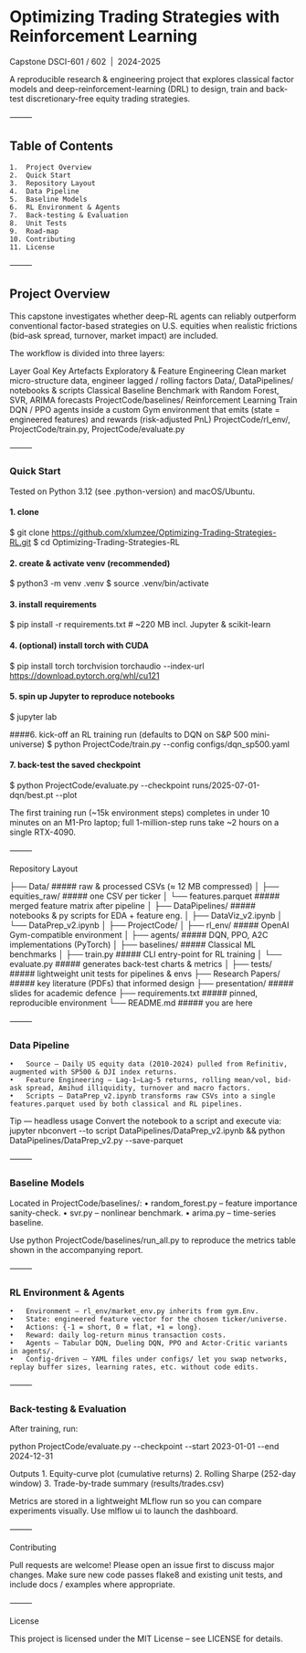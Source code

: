 # Optimizing Trading Strategies with Reinforcement Learning

Capstone DSCI-601 / 602  |  2024-2025

A reproducible research & engineering project that explores classical factor models and deep-reinforcement-learning (DRL) to design, train and back-test discretionary-free equity trading strategies.

⸻

## Table of Contents
	1.	Project Overview
	2.	Quick Start
	3.	Repository Layout
	4.	Data Pipeline
	5.	Baseline Models
	6.	RL Environment & Agents
	7.	Back-testing & Evaluation
	8.	Unit Tests
	9.	Road-map
	10.	Contributing
	11.	License

⸻

## Project Overview

This capstone investigates whether deep-RL agents can reliably outperform conventional factor-based strategies on U.S. equities when realistic frictions (bid–ask spread, turnover, market impact) are included.

The workflow is divided into three layers:

Layer	Goal	Key Artefacts
Exploratory & Feature Engineering	Clean market micro-structure data, engineer lagged / rolling factors	Data/, DataPipelines/ notebooks & scripts
Classical Baseline	Benchmark with Random Forest, SVR, ARIMA forecasts	ProjectCode/baselines/
Reinforcement Learning	Train DQN / PPO agents inside a custom Gym environment that emits (state = engineered features) and rewards (risk-adjusted PnL)	ProjectCode/rl_env/, ProjectCode/train.py, ProjectCode/evaluate.py


⸻

### Quick Start

Tested on Python 3.12 (see  .python-version) and macOS/Ubuntu.

#### 1. clone
$ git clone https://github.com/xlumzee/Optimizing-Trading-Strategies-RL.git
$ cd Optimizing-Trading-Strategies-RL

#### 2. create & activate venv (recommended)
$ python3 -m venv .venv
$ source .venv/bin/activate

#### 3. install requirements
$ pip install -r requirements.txt  # ~220 MB incl. Jupyter & scikit-learn

#### 4. (optional) install torch with CUDA
$ pip install torch torchvision torchaudio --index-url https://download.pytorch.org/whl/cu121

#### 5. spin up Jupyter to reproduce notebooks
$ jupyter lab

####6. kick-off an RL training run (defaults to DQN on S&P 500 mini-universe)
$ python ProjectCode/train.py --config configs/dqn_sp500.yaml

#### 7. back-test the saved checkpoint
$ python ProjectCode/evaluate.py --checkpoint runs/2025-07-01-dqn/best.pt --plot

The first training run (~15k environment steps) completes in under 10 minutes on an M1-Pro laptop; full 1-million-step runs take ~2 hours on a single RTX-4090.

⸻

Repository Layout

├── Data/                  ##### raw & processed CSVs (≈ 12 MB compressed)
│   ├── equities_raw/      ##### one CSV per ticker
│   └── features.parquet   ##### merged feature matrix after pipeline
│
├── DataPipelines/         ##### notebooks & py scripts for EDA + feature eng.
│   ├── DataViz_v2.ipynb
│   └── DataPrep_v2.ipynb
│
├── ProjectCode/
│   ├── rl_env/            ##### OpenAI Gym-compatible environment
│   ├── agents/            ##### DQN, PPO, A2C implementations (PyTorch)
│   ├── baselines/         ##### Classical ML benchmarks
│   ├── train.py           ##### CLI entry-point for RL training
│   └── evaluate.py        ##### generates back-test charts & metrics
│
├── tests/                 ##### lightweight unit tests for pipelines & envs
├── Research Papers/       ##### key literature (PDFs) that informed design
├── presentation/          ##### slides for academic defence
├── requirements.txt       ##### pinned, reproducible environment
└── README.md              ##### you are here


⸻

### Data Pipeline
	•	Source – Daily US equity data (2010-2024) pulled from Refinitiv, augmented with SP500 & DJI index returns.
	•	Feature Engineering – Lag-1–Lag-5 returns, rolling mean/vol, bid-ask spread, Amihud illiquidity, turnover and macro factors.
	•	Scripts – DataPrep_v2.ipynb transforms raw CSVs into a single features.parquet used by both classical and RL pipelines.

Tip — headless usage
Convert the notebook to a script and execute via:
jupyter nbconvert --to script DataPipelines/DataPrep_v2.ipynb && python DataPipelines/DataPrep_v2.py --save-parquet

⸻

### Baseline Models

Located in ProjectCode/baselines/:
	•	random_forest.py – feature importance sanity-check.
	•	svr.py – nonlinear benchmark.
	•	arima.py – time-series baseline.

Use python ProjectCode/baselines/run_all.py to reproduce the metrics table shown in the accompanying report.

⸻

### RL Environment & Agents
	•	Environment – rl_env/market_env.py inherits from gym.Env.
	•	State: engineered feature vector for the chosen ticker/universe.
	•	Actions: {-1 = short, 0 = flat, +1 = long}.
	•	Reward: daily log-return minus transaction costs.
	•	Agents – Tabular DQN, Dueling DQN, PPO and Actor-Critic variants in agents/.
	•	Config-driven – YAML files under configs/ let you swap networks, replay buffer sizes, learning rates, etc. without code edits.

⸻

### Back-testing & Evaluation

After training, run:

python ProjectCode/evaluate.py --checkpoint <path> --start 2023-01-01 --end 2024-12-31

Outputs
	1.	Equity-curve plot (cumulative returns)
	2.	Rolling Sharpe (252-day window)
	3.	Trade-by-trade summary (results/trades.csv)

Metrics are stored in a lightweight MLflow run so you can compare experiments visually. Use mlflow ui to launch the dashboard.


⸻

Contributing

Pull requests are welcome! Please open an issue first to discuss major changes.  Make sure new code passes flake8 and existing unit tests, and include docs / examples where appropriate.

⸻

License

This project is licensed under the MIT License – see LICENSE for details.
